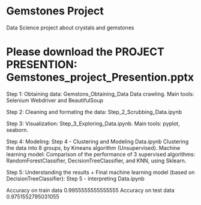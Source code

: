 # Gemstones Project

Data Science project about crystals and gemstones

# Please download the PROJECT PRESENTION: Gemstones_project_Presention.pptx

Step 1: Obtaining data: Gemstons_Obtaining_Data
Data crawling. Main tools: Selenium Webdriver and BeautifulSoup

Step 2: Cleaning and formating the data: Step_2_Scrubbing_Data.ipynb

Step 3: Visualization: Step_3_Exploring_Data.ipynb. Main tools: pyplot, seaborn.

Step 4: Modeling: Step 4 - Clustering and Modeling Data.ipynb
Clustering the data into 8 groups, by Kmeans algorithm (Unsupervised).
Machine learning model: Comparison of the performance of 3 supervised algorithms: RandomForestClassifier, DecisionTreeClassifier, and KNN, using Sklearn.

Step 5: Understanding the results + Final machine learning model (based on DecisionTreeClassifier): Step 5 - interpreting Data.ipynb

Accuracy on train data 0.9955555555555555
Accuracy on test data 0.9751552795031055
